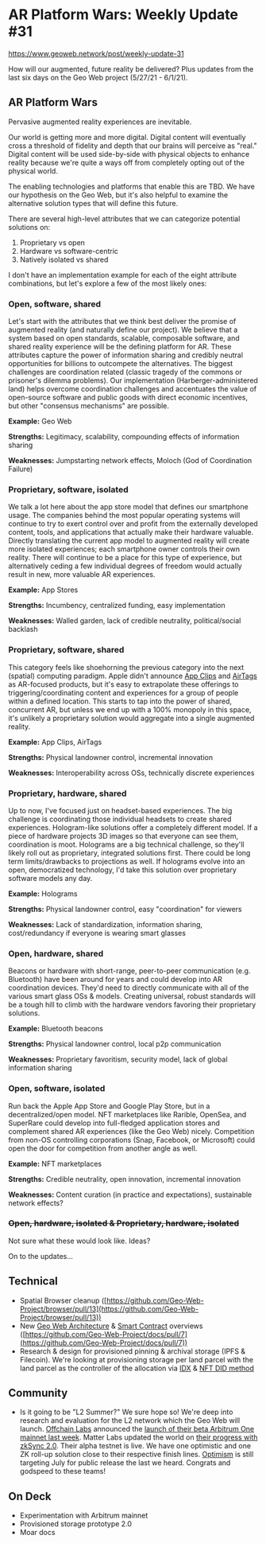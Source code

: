 # AR Platform Wars: Weekly Update #31

https://www.geoweb.network/post/weekly-update-31

How will our augmented, future reality be delivered? Plus updates from the last six days on the Geo Web project (5/27/21 - 6/1/21).

## AR Platform Wars

Pervasive augmented reality experiences are inevitable.

Our world is getting more and more digital. Digital content will eventually cross a threshold of fidelity and depth that our brains will perceive as &quot;real.&quot; Digital content will be used side-by-side with physical objects to enhance reality because we&#39;re quite a ways off from completely opting out of the physical world.

The enabling technologies and platforms that enable this are TBD. We have our hypothesis on the Geo Web, but it&#39;s also helpful to examine the alternative solution types that will define this future.

There are several high-level attributes that we can categorize potential solutions on:

1. Proprietary vs open
2. Hardware vs software-centric
3. Natively isolated vs shared

I don&#39;t have an implementation example for each of the eight attribute combinations, but let&#39;s explore a few of the most likely ones:

### Open, software, shared

Let&#39;s start with the attributes that we think best deliver the promise of augmented reality (and naturally define our project). We believe that a system based on open standards, scalable, composable software, and shared reality experience will be the defining platform for AR. These attributes capture the power of information sharing and credibly neutral opportunities for billions to outcompete the alternatives. The biggest challenges are coordination related (classic tragedy of the commons or prisoner&#39;s dilemma problems). Our implementation (Harberger-administered land) helps overcome coordination challenges and accentuates the value of open-source software and public goods with direct economic incentives, but other &quot;consensus mechanisms&quot; are possible.

**Example:** Geo Web

**Strengths:** Legitimacy, scalability, compounding effects of information sharing

**Weaknesses:** Jumpstarting network effects, Moloch (God of Coordination Failure)

### Proprietary, software, isolated

We talk a lot here about the app store model that defines our smartphone usage. The companies behind the most popular operating systems will continue to try to exert control over and profit from the externally developed content, tools, and applications that actually make their hardware valuable. Directly translating the current app model to augmented reality will create more isolated experiences; each smartphone owner controls their own reality. There will continue to be a place for this type of experience, but alternatively ceding a few individual degrees of freedom would actually result in new, more valuable AR experiences.

**Example:** App Stores

**Strengths:** Incumbency, centralized funding, easy implementation

**Weaknesses:** Walled garden, lack of credible neutrality, political/social backlash

### Proprietary, software, shared

This category feels like shoehorning the previous category into the next (spatial) computing paradigm. Apple didn&#39;t announce [App Clips](https://developer.apple.com/app-clips/) and [AirTags](https://www.apple.com/airtag/) as AR-focused products, but it&#39;s easy to extrapolate these offerings to triggering/coordinating content and experiences for a group of people within a defined location. This starts to tap into the power of shared, concurrent AR, but unless we end up with a 100% monopoly in this space, it&#39;s unlikely a proprietary solution would aggregate into a single augmented reality.

**Example:** App Clips, AirTags

**Strengths:** Physical landowner control, incremental innovation

**Weaknesses:** Interoperability across OSs, technically discrete experiences

### Proprietary, hardware, shared

Up to now, I&#39;ve focused just on headset-based experiences. The big challenge is coordinating those individual headsets to create shared experiences. Hologram-like solutions offer a completely different model. If a piece of hardware projects 3D images so that everyone can see them, coordination is moot. Holograms are a big technical challenge, so they&#39;ll likely roll out as proprietary, integrated solutions first. There could be long term limits/drawbacks to projections as well. If holograms evolve into an open, democratized technology, I&#39;d take this solution over proprietary software models any day.

**Example:** Holograms

**Strengths:** Physical landowner control, easy &quot;coordination&quot; for viewers

**Weaknesses:** Lack of standardization, information sharing, cost/redundancy if everyone is wearing smart glasses

### Open, hardware, shared

Beacons or hardware with short-range, peer-to-peer communication (e.g. Bluetooth) have been around for years and could develop into AR coordination devices. They&#39;d need to directly communicate with all of the various smart glass OSs &amp; models. Creating universal, robust standards will be a tough hill to climb with the hardware vendors favoring their proprietary solutions.

**Example:** Bluetooth beacons

**Strengths:** Physical landowner control, local p2p communication

**Weaknesses:** Proprietary favoritism, security model, lack of global information sharing

### Open, software, isolated

Run back the Apple App Store and Google Play Store, but in a decentralized/open model. NFT marketplaces like Rarible, OpenSea, and SuperRare could develop into full-fledged application stores and complement shared AR experiences (like the Geo Web) nicely. Competition from non-OS controlling corporations (Snap, Facebook, or Microsoft) could open the door for competition from another angle as well.

**Example:** NFT marketplaces

**Strengths:** Credible neutrality, open innovation, incremental innovation

**Weaknesses:** Content curation (in practice and expectations), sustainable network effects?

### ~~Open, hardware, isolated &amp; Proprietary, hardware, isolated~~

Not sure what these would look like. Ideas?

On to the updates…

## Technical

- Spatial Browser cleanup ([https://github.com/Geo-Web-Project/browser/pull/13](https://github.com/Geo-Web-Project/browser/pull/13))
- New [Geo Web Architecture](https://docs.geoweb.network/developers/architecture) &amp; [Smart Contract](https://docs.geoweb.network/developers/smart-contracts/erc-721-license) overviews ([https://github.com/Geo-Web-Project/docs/pull/7](https://github.com/Geo-Web-Project/docs/pull/7))
- Research &amp; design for provisioned pinning &amp; archival storage (IPFS &amp; Filecoin). We&#39;re looking at provisioning storage per land parcel with the land parcel as the controller of the allocation via [IDX](https://idx.xyz/) &amp; [NFT DID method](https://github.com/ceramicnetwork/nft-did-resolver)

## Community

- Is it going to be &quot;L2 Summer?&quot; We sure hope so! We&#39;re deep into research and evaluation for the L2 network which the Geo Web will launch. [Offchain Labs](https://offchainlabs.com/) announced the [launch of their beta Arbitrum One mainnet last week](https://offchain.medium.com/introducing-arbitrum-one-our-mainet-beta-ed0e9b63b435). Matter Labs updated the world on [their progress with zkSync 2.0](https://medium.com/matter-labs/zksync-2-0-hello-ethereum-ca48588de179). Their alpha testnet is live. We have one optimistic and one ZK roll-up solution close to their respective finish lines. [Optimism](https://optimism.io/) is still targeting July for public release the last we heard. Congrats and godspeed to these teams!

## On Deck

- Experimentation with Arbitrum mainnet
- Provisioned storage prototype 2.0
- Moar docs
